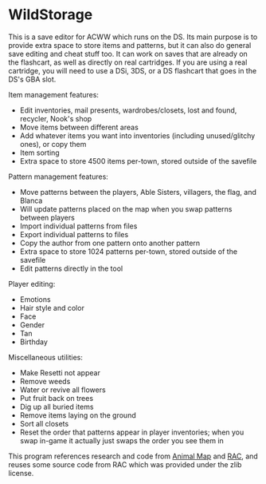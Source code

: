 # WildStorage
This is a save editor for ACWW which runs on the DS. Its main purpose is to provide extra space to store items and patterns, but it can also do general save editing and cheat stuff too. It can work on saves that are already on the flashcart, as well as directly on real cartridges. If you are using a real cartridge, you will need to use a DSi, 3DS, or a DS flashcart that goes in the DS's GBA slot.

Item management features:
* Edit inventories, mail presents, wardrobes/closets, lost and found, recycler, Nook's shop
* Move items between different areas
* Add whatever items you want into inventories (including unused/glitchy ones), or copy them
* Item sorting
* Extra space to store 4500 items per-town, stored outside of the savefile

Pattern management features:
* Move patterns between the players, Able Sisters, villagers, the flag, and Blanca
* Will update patterns placed on the map when you swap patterns between players
* Import individual patterns from files
* Export individual patterns to files
* Copy the author from one pattern onto another pattern
* Extra space to store 1024 patterns per-town, stored outside of the savefile
* Edit patterns directly in the tool

Player editing:
* Emotions
* Hair style and color
* Face
* Gender
* Tan
* Birthday

Miscellaneous utilities:
* Make Resetti not appear
* Remove weeds
* Water or revive all flowers
* Put fruit back on trees
* Dig up all buried items
* Remove items laying on the ground
* Sort all closets
* Reset the order that patterns appear in player inventories; when you swap in-game it actually just swaps the order you see them in

This program references research and code from [Animal Map](http://aibohack.com/nds/ac_mapedit.htm) and [RAC](https://web.archive.org/web/20170904231459/http://pineight.com/dx/RAC), and reuses some source code from RAC which was provided under the zlib license.
